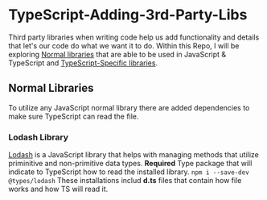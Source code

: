 # TypeScript-Adding-3rd-Party-Libs

Third party libraries when writing code help us add functionality and details that let's our code do what we want it to do. Within this Repo, I will be exploring [Normal libraries](#normal-libraries) that are able to be used in JavaScript & TypeScript and [TypeScript-Specific libraries](#typescript-adding-3rd-party-libs).

## Normal Libraries

To utilize any JavaScript normal library there are added dependencies to make sure TypeScript can read the file.

### Lodash Library

[Lodash](https://lodash.com/) is a JavaScript library that helps with managing methods that utilize priminitive and non-primitive data types.
**Required**
Type package that will indicate to TypeScript how to read the installed library.
`npm i --save-dev @types/lodash`
These installations includ **d.ts** files that contain how file works and how TS will read it.
